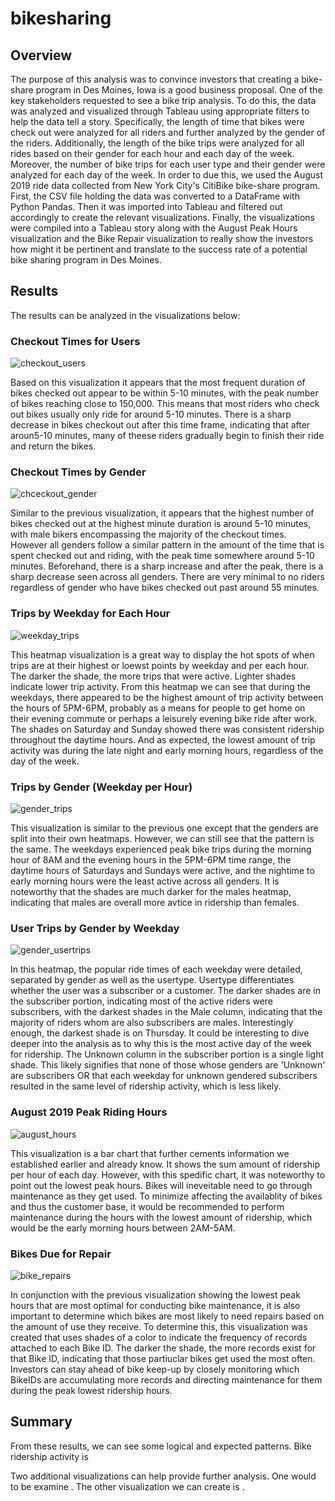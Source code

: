 # bikesharing

## Overview
The purpose of this analysis was to convince investors that creating a bike-share program in Des Moines, Iowa is a good business proposal. One of the key stakeholders requested to see a bike trip analysis. To do this, the data was analyzed and visualized through Tableau using appropriate filters to help the data tell a story. Specifically, the length of time that bikes were check out were analyzed for all riders and further analyzed by the gender of the riders. Additionally, the length of the bike trips were analyzed for all rides based on their gender for each hour and each day of the week. Moreover, the number of bike trips for each user type and their gender were analyzed for each day of the week. In order to due this, we used the August 2019 ride data collected from New York City's CitiBike bike-share program. First, the CSV file holding the data was converted to a DataFrame with Python Pandas. Then it was imported into Tableau and filtered out accordingly to create the relevant visualizations. Finally, the visualizations were compiled into a Tableau story along with the August Peak Hours visualization and the Bike Repair visualization to really show the investors how might it be pertinent and translate to the success rate of a potential bike sharing program in Des Moines.

## Results
The results can be analyzed in the visualizations below:

### Checkout Times for Users
![checkout_users](Resources/checkout_users.png)

Based on this visualization it appears that the most frequent duration of bikes checked out appear to be within 5-10 minutes, with the peak number of bikes reaching close to 150,000. This means that most riders who check out bikes usually only ride for around 5-10 minutes. There is a sharp decrease in bikes checkout out after this time frame, indicating that after aroun5-10 minutes, many of theese riders gradually begin to finish their ride and return the bikes.

### Checkout Times by Gender
![chceckout_gender](Resources/checkout_gender.png)

Similar to the previous visualization, it appears that the highest number of bikes checked out at the highest minute duration is around 5-10 minutes, with male bikers encompassing the majority of the checkout times. However all genders follow a similar pattern in the amount of the time that is spent checked out and riding, with the peak time somewhere around 5-10 minutes. Beforehand, there is a sharp increase and after the peak, there is a sharp decrease seen across all genders. There are very minimal to no riders regardless of gender who have bikes checked out past around 55 minutes.

### Trips by Weekday for Each Hour
![weekday_trips](Resources/weekday_trips.png)

This heatmap visualization is a great way to display the hot spots of when trips are at their highest or loewst points by weekday and per each hour. The darker the shade, the more trips that were active. Lighter shades indicate lower trip activity. From this heatmap we can see that during the weekdays, there appeared to be the highest amount of trip activity between the hours of 5PM-6PM, probably as a means for people to get home on their evening commute or perhaps a leisurely evening bike ride after work. The shades on Saturday and Sunday showed there was consistent ridership throughout the daytime hours. And as expected, the lowest amount of trip activity was during the late night and early morning hours, regardless of the day of the week.  

### Trips by Gender (Weekday per Hour)
![gender_trips](Resources/gender_trips.png)

This visualization is similar to the previous one except that the genders are split into their own heatmaps. However, we can still see that the pattern is the same. The weekdays experienced peak bike trips during the morning hour of 8AM and the evening hours in the 5PM-6PM time range, the daytime hours of Saturdays and Sundays were active, and the nightime to early morning hours were the least active across all genders. It is noteworthy that the shades are much darker for the males heatmap, indicating that males are overall more avtice in ridership than females.

### User Trips by Gender by Weekday
![gender_usertrips](Resources/gender_usertrips.png)

In this heatmap, the popular ride times of each weekday were detailed, separated by gender as well as the usertype. Usertype differentiates whether the user was a subscriber or a customer. The darker shades are in the subscriber portion, indicating most of the active riders were subscribers, with the darkest shades in the Male column, indicating that the majority of riders whom are also subscribers are males. Interestingly enough, the darkest shade is on Thursday. It could be interesting to dive deeper into the analysis as to why this is the most active day of the week for ridership. The Unknown column in the subscriber portion is a single light shade. This likely signifies that none of those whose genders are 'Unknown' are subscribers OR that each weekday for unknown gendered subscribers resulted in the same level of ridership activity, which is less likely.

### August 2019 Peak Riding Hours
![august_hours](Resources/august_hours.png)

This visualization is a bar chart that further cements information we established earlier and already know. It shows the sum amount of ridership per hour of each day. However, with this spedific chart, it was noteworthy to point out the lowest peak hours. Bikes will ineveitable need to go through maintenance as they get used. To minimize affecting the availablity of bikes and thus the customer base, it would be recommended to perform maintenance during the hours with the lowest amount of ridership, which would be the early morning hours between 2AM-5AM.

### Bikes Due for Repair
![bike_repairs](Resources/bike_repairs.png)

In conjunction with the previous visualization showing the lowest peak hours that are most optimal for conducting bike maintenance, it is also important to determine which bikes are most likely to need repairs based on the amount of use they receive. To determine this, this visualization was created that uses shades of a color to indicate the frequency of records attached to each Bike ID. The darker the shade, the more records exist for that Bike ID, indicating that those partiuclar bikes get used the most often. Investors can stay ahead of bike keep-up by closely monitoring which BikeIDs are accumulating more records and directing maintenance for them during the peak lowest ridership hours. 

## Summary
From these results, we can see some logical and expected patterns. Bike ridership activity is

Two additional visualizations can help provide further analysis. One would to be examine . The other visualization we can create is .

